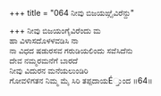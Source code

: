 +++
title = "064 ನೀವು ಬಿಜಯಙ್ಗೈವಿರೆನ್ದು"

+++
ನೀವು ಬಿಜಯಂಗೈವಿರೆಂದು  ಮ  
ಹಾ ವಿಳಾಸದೊಳಳವಡಿಸಿ ನಾ  
ನಾ ವಿಧದ ಷಡುರಸವ ಗರುಡಿಯಲಿಂದು ಸವೆಸಿದೆನು   
ದೇವ ನಮ್ಮರಮನೆಗೆ ಬಾರದೆ  
ನೀವು ವಿದುರನ ಮನೆಯಲುಂಡಿರಿ   
ಗೋವಳಿಗತನ ನಿಮ್ಮ ಮೈ ಸಿರಿ ತಪ್ಪದಾಯÉ್ತುಂದ    ॥64॥